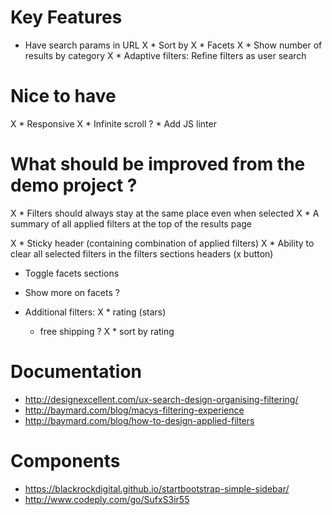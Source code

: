 # Key Features

* Have search params in URL
X * Sort by
X * Facets
X 	* Show number of results by category
X * Adaptive filters: Refine filters as user search


# Nice to have

X * Responsive
X * Infinite scroll
? * Add JS linter

# What should be improved from the demo project ?

X * Filters should always stay at the same place even when selected
X * A summary of all applied filters at the top of the results page

X * Sticky header (containing combination of applied filters)
X * Ability to clear all selected filters in the filters sections headers (x button)
* Toggle facets sections

* Show more on facets ?
* Additional filters: 
	X * rating (stars)
	* free shipping ?
X * sort by rating



# Documentation

* http://designexcellent.com/ux-search-design-organising-filtering/
* http://baymard.com/blog/macys-filtering-experience
* http://baymard.com/blog/how-to-design-applied-filters

# Components 

* https://blackrockdigital.github.io/startbootstrap-simple-sidebar/
* http://www.codeply.com/go/SufxS3ir55
